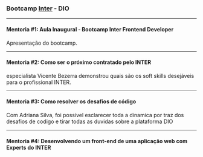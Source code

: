 <h3>Bootcamp <a href="https://github.com/decristony/InterBootcamp">Inter</a> - DIO 
<hr>

<h4>Mentoria #1: Aula Inaugural - Bootcamp Inter Frontend Developer</h4>

Apresentação do bootcamp.

<hr>

<h4>Mentoria #2: Como ser o próximo contratado pelo INTER</h4>

especialista Vicente Bezerra demonstrou quais são os soft skills desejáveis para o profissional INTER.

<hr>

<h4>
Mentoria #3: Como resolver os desafios de código</h4>

Com Adriana Silva, foi possivel esclarecer toda a dinamica por traz dos desafios de codigo e tirar todas as duvidas sobre a plataforma DIO

<hr>

<h4>Mentoria #4: Desenvolvendo um front-end de uma aplicação web com Experts do INTER</h4>
